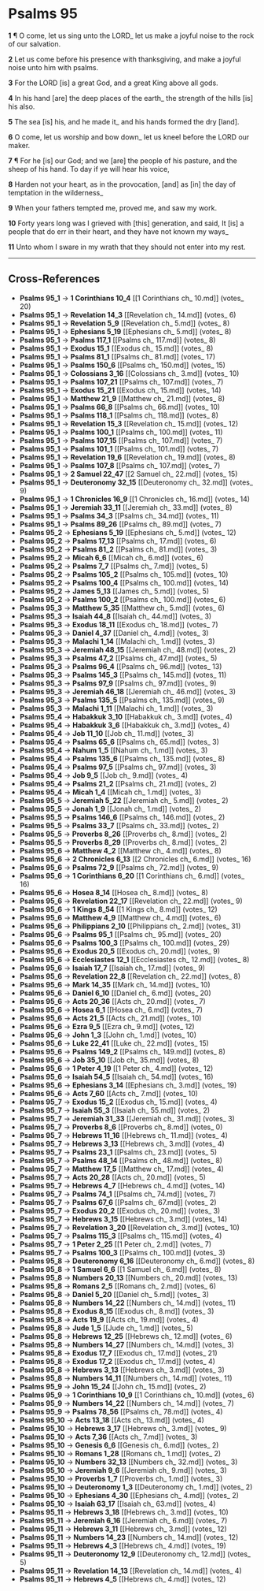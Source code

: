 # Psalms 95

**1** ¶ O come, let us sing unto the LORD_ let us make a joyful noise to the rock of our salvation.

**2** Let us come before his presence with thanksgiving, and make a joyful noise unto him with psalms.

**3** For the LORD [is] a great God, and a great King above all gods.

**4** In his hand [are] the deep places of the earth_ the strength of the hills [is] his also.

**5** The sea [is] his, and he made it_ and his hands formed the dry [land].

**6** O come, let us worship and bow down_ let us kneel before the LORD our maker.

**7** ¶ For he [is] our God; and we [are] the people of his pasture, and the sheep of his hand. To day if ye will hear his voice,

**8** Harden not your heart, as in the provocation, [and] as [in] the day of temptation in the wilderness_

**9** When your fathers tempted me, proved me, and saw my work.

**10** Forty years long was I grieved with [this] generation, and said, It [is] a people that do err in their heart, and they have not known my ways_

**11** Unto whom I sware in my wrath that they should not enter into my rest.

---

## Cross-References

- **Psalms 95_1** → **1 Corinthians 10_4** [[1 Corinthians ch_ 10.md]] (votes_ 20)
- **Psalms 95_1** → **Revelation 14_3** [[Revelation ch_ 14.md]] (votes_ 6)
- **Psalms 95_1** → **Revelation 5_9** [[Revelation ch_ 5.md]] (votes_ 8)
- **Psalms 95_1** → **Ephesians 5_19** [[Ephesians ch_ 5.md]] (votes_ 8)
- **Psalms 95_1** → **Psalms 117_1** [[Psalms ch_ 117.md]] (votes_ 8)
- **Psalms 95_1** → **Exodus 15_1** [[Exodus ch_ 15.md]] (votes_ 8)
- **Psalms 95_1** → **Psalms 81_1** [[Psalms ch_ 81.md]] (votes_ 17)
- **Psalms 95_1** → **Psalms 150_6** [[Psalms ch_ 150.md]] (votes_ 15)
- **Psalms 95_1** → **Colossians 3_16** [[Colossians ch_ 3.md]] (votes_ 10)
- **Psalms 95_1** → **Psalms 107_21** [[Psalms ch_ 107.md]] (votes_ 7)
- **Psalms 95_1** → **Exodus 15_21** [[Exodus ch_ 15.md]] (votes_ 14)
- **Psalms 95_1** → **Matthew 21_9** [[Matthew ch_ 21.md]] (votes_ 8)
- **Psalms 95_1** → **Psalms 66_8** [[Psalms ch_ 66.md]] (votes_ 10)
- **Psalms 95_1** → **Psalms 118_1** [[Psalms ch_ 118.md]] (votes_ 8)
- **Psalms 95_1** → **Revelation 15_3** [[Revelation ch_ 15.md]] (votes_ 12)
- **Psalms 95_1** → **Psalms 100_1** [[Psalms ch_ 100.md]] (votes_ 11)
- **Psalms 95_1** → **Psalms 107_15** [[Psalms ch_ 107.md]] (votes_ 7)
- **Psalms 95_1** → **Psalms 101_1** [[Psalms ch_ 101.md]] (votes_ 7)
- **Psalms 95_1** → **Revelation 19_6** [[Revelation ch_ 19.md]] (votes_ 8)
- **Psalms 95_1** → **Psalms 107_8** [[Psalms ch_ 107.md]] (votes_ 7)
- **Psalms 95_1** → **2 Samuel 22_47** [[2 Samuel ch_ 22.md]] (votes_ 15)
- **Psalms 95_1** → **Deuteronomy 32_15** [[Deuteronomy ch_ 32.md]] (votes_ 9)
- **Psalms 95_1** → **1 Chronicles 16_9** [[1 Chronicles ch_ 16.md]] (votes_ 14)
- **Psalms 95_1** → **Jeremiah 33_11** [[Jeremiah ch_ 33.md]] (votes_ 8)
- **Psalms 95_1** → **Psalms 34_3** [[Psalms ch_ 34.md]] (votes_ 11)
- **Psalms 95_1** → **Psalms 89_26** [[Psalms ch_ 89.md]] (votes_ 7)
- **Psalms 95_2** → **Ephesians 5_19** [[Ephesians ch_ 5.md]] (votes_ 12)
- **Psalms 95_2** → **Psalms 17_13** [[Psalms ch_ 17.md]] (votes_ 6)
- **Psalms 95_2** → **Psalms 81_2** [[Psalms ch_ 81.md]] (votes_ 3)
- **Psalms 95_2** → **Micah 6_6** [[Micah ch_ 6.md]] (votes_ 6)
- **Psalms 95_2** → **Psalms 7_7** [[Psalms ch_ 7.md]] (votes_ 5)
- **Psalms 95_2** → **Psalms 105_2** [[Psalms ch_ 105.md]] (votes_ 10)
- **Psalms 95_2** → **Psalms 100_4** [[Psalms ch_ 100.md]] (votes_ 14)
- **Psalms 95_2** → **James 5_13** [[James ch_ 5.md]] (votes_ 5)
- **Psalms 95_2** → **Psalms 100_2** [[Psalms ch_ 100.md]] (votes_ 6)
- **Psalms 95_3** → **Matthew 5_35** [[Matthew ch_ 5.md]] (votes_ 6)
- **Psalms 95_3** → **Isaiah 44_8** [[Isaiah ch_ 44.md]] (votes_ 3)
- **Psalms 95_3** → **Exodus 18_11** [[Exodus ch_ 18.md]] (votes_ 7)
- **Psalms 95_3** → **Daniel 4_37** [[Daniel ch_ 4.md]] (votes_ 3)
- **Psalms 95_3** → **Malachi 1_14** [[Malachi ch_ 1.md]] (votes_ 3)
- **Psalms 95_3** → **Jeremiah 48_15** [[Jeremiah ch_ 48.md]] (votes_ 2)
- **Psalms 95_3** → **Psalms 47_2** [[Psalms ch_ 47.md]] (votes_ 5)
- **Psalms 95_3** → **Psalms 96_4** [[Psalms ch_ 96.md]] (votes_ 13)
- **Psalms 95_3** → **Psalms 145_3** [[Psalms ch_ 145.md]] (votes_ 11)
- **Psalms 95_3** → **Psalms 97_9** [[Psalms ch_ 97.md]] (votes_ 9)
- **Psalms 95_3** → **Jeremiah 46_18** [[Jeremiah ch_ 46.md]] (votes_ 3)
- **Psalms 95_3** → **Psalms 135_5** [[Psalms ch_ 135.md]] (votes_ 9)
- **Psalms 95_3** → **Malachi 1_11** [[Malachi ch_ 1.md]] (votes_ 3)
- **Psalms 95_4** → **Habakkuk 3_10** [[Habakkuk ch_ 3.md]] (votes_ 4)
- **Psalms 95_4** → **Habakkuk 3_6** [[Habakkuk ch_ 3.md]] (votes_ 4)
- **Psalms 95_4** → **Job 11_10** [[Job ch_ 11.md]] (votes_ 3)
- **Psalms 95_4** → **Psalms 65_6** [[Psalms ch_ 65.md]] (votes_ 3)
- **Psalms 95_4** → **Nahum 1_5** [[Nahum ch_ 1.md]] (votes_ 3)
- **Psalms 95_4** → **Psalms 135_6** [[Psalms ch_ 135.md]] (votes_ 8)
- **Psalms 95_4** → **Psalms 97_5** [[Psalms ch_ 97.md]] (votes_ 3)
- **Psalms 95_4** → **Job 9_5** [[Job ch_ 9.md]] (votes_ 4)
- **Psalms 95_4** → **Psalms 21_2** [[Psalms ch_ 21.md]] (votes_ 2)
- **Psalms 95_4** → **Micah 1_4** [[Micah ch_ 1.md]] (votes_ 3)
- **Psalms 95_5** → **Jeremiah 5_22** [[Jeremiah ch_ 5.md]] (votes_ 2)
- **Psalms 95_5** → **Jonah 1_9** [[Jonah ch_ 1.md]] (votes_ 2)
- **Psalms 95_5** → **Psalms 146_6** [[Psalms ch_ 146.md]] (votes_ 2)
- **Psalms 95_5** → **Psalms 33_7** [[Psalms ch_ 33.md]] (votes_ 2)
- **Psalms 95_5** → **Proverbs 8_26** [[Proverbs ch_ 8.md]] (votes_ 2)
- **Psalms 95_5** → **Proverbs 8_29** [[Proverbs ch_ 8.md]] (votes_ 2)
- **Psalms 95_6** → **Matthew 4_2** [[Matthew ch_ 4.md]] (votes_ 8)
- **Psalms 95_6** → **2 Chronicles 6_13** [[2 Chronicles ch_ 6.md]] (votes_ 16)
- **Psalms 95_6** → **Psalms 72_9** [[Psalms ch_ 72.md]] (votes_ 9)
- **Psalms 95_6** → **1 Corinthians 6_20** [[1 Corinthians ch_ 6.md]] (votes_ 16)
- **Psalms 95_6** → **Hosea 8_14** [[Hosea ch_ 8.md]] (votes_ 8)
- **Psalms 95_6** → **Revelation 22_17** [[Revelation ch_ 22.md]] (votes_ 9)
- **Psalms 95_6** → **1 Kings 8_54** [[1 Kings ch_ 8.md]] (votes_ 12)
- **Psalms 95_6** → **Matthew 4_9** [[Matthew ch_ 4.md]] (votes_ 6)
- **Psalms 95_6** → **Philippians 2_10** [[Philippians ch_ 2.md]] (votes_ 31)
- **Psalms 95_6** → **Psalms 95_1** [[Psalms ch_ 95.md]] (votes_ 20)
- **Psalms 95_6** → **Psalms 100_3** [[Psalms ch_ 100.md]] (votes_ 29)
- **Psalms 95_6** → **Exodus 20_5** [[Exodus ch_ 20.md]] (votes_ 9)
- **Psalms 95_6** → **Ecclesiastes 12_1** [[Ecclesiastes ch_ 12.md]] (votes_ 8)
- **Psalms 95_6** → **Isaiah 17_7** [[Isaiah ch_ 17.md]] (votes_ 9)
- **Psalms 95_6** → **Revelation 22_8** [[Revelation ch_ 22.md]] (votes_ 8)
- **Psalms 95_6** → **Mark 14_35** [[Mark ch_ 14.md]] (votes_ 10)
- **Psalms 95_6** → **Daniel 6_10** [[Daniel ch_ 6.md]] (votes_ 20)
- **Psalms 95_6** → **Acts 20_36** [[Acts ch_ 20.md]] (votes_ 7)
- **Psalms 95_6** → **Hosea 6_1** [[Hosea ch_ 6.md]] (votes_ 7)
- **Psalms 95_6** → **Acts 21_5** [[Acts ch_ 21.md]] (votes_ 10)
- **Psalms 95_6** → **Ezra 9_5** [[Ezra ch_ 9.md]] (votes_ 12)
- **Psalms 95_6** → **John 1_3** [[John ch_ 1.md]] (votes_ 10)
- **Psalms 95_6** → **Luke 22_41** [[Luke ch_ 22.md]] (votes_ 15)
- **Psalms 95_6** → **Psalms 149_2** [[Psalms ch_ 149.md]] (votes_ 8)
- **Psalms 95_6** → **Job 35_10** [[Job ch_ 35.md]] (votes_ 8)
- **Psalms 95_6** → **1 Peter 4_19** [[1 Peter ch_ 4.md]] (votes_ 12)
- **Psalms 95_6** → **Isaiah 54_5** [[Isaiah ch_ 54.md]] (votes_ 16)
- **Psalms 95_6** → **Ephesians 3_14** [[Ephesians ch_ 3.md]] (votes_ 19)
- **Psalms 95_6** → **Acts 7_60** [[Acts ch_ 7.md]] (votes_ 10)
- **Psalms 95_7** → **Exodus 15_2** [[Exodus ch_ 15.md]] (votes_ 4)
- **Psalms 95_7** → **Isaiah 55_3** [[Isaiah ch_ 55.md]] (votes_ 2)
- **Psalms 95_7** → **Jeremiah 31_33** [[Jeremiah ch_ 31.md]] (votes_ 3)
- **Psalms 95_7** → **Proverbs 8_6** [[Proverbs ch_ 8.md]] (votes_ 0)
- **Psalms 95_7** → **Hebrews 11_16** [[Hebrews ch_ 11.md]] (votes_ 4)
- **Psalms 95_7** → **Hebrews 3_13** [[Hebrews ch_ 3.md]] (votes_ 4)
- **Psalms 95_7** → **Psalms 23_1** [[Psalms ch_ 23.md]] (votes_ 5)
- **Psalms 95_7** → **Psalms 48_14** [[Psalms ch_ 48.md]] (votes_ 8)
- **Psalms 95_7** → **Matthew 17_5** [[Matthew ch_ 17.md]] (votes_ 4)
- **Psalms 95_7** → **Acts 20_28** [[Acts ch_ 20.md]] (votes_ 5)
- **Psalms 95_7** → **Hebrews 4_7** [[Hebrews ch_ 4.md]] (votes_ 14)
- **Psalms 95_7** → **Psalms 74_1** [[Psalms ch_ 74.md]] (votes_ 7)
- **Psalms 95_7** → **Psalms 67_6** [[Psalms ch_ 67.md]] (votes_ 2)
- **Psalms 95_7** → **Exodus 20_2** [[Exodus ch_ 20.md]] (votes_ 3)
- **Psalms 95_7** → **Hebrews 3_15** [[Hebrews ch_ 3.md]] (votes_ 14)
- **Psalms 95_7** → **Revelation 3_20** [[Revelation ch_ 3.md]] (votes_ 10)
- **Psalms 95_7** → **Psalms 115_3** [[Psalms ch_ 115.md]] (votes_ 4)
- **Psalms 95_7** → **1 Peter 2_25** [[1 Peter ch_ 2.md]] (votes_ 7)
- **Psalms 95_7** → **Psalms 100_3** [[Psalms ch_ 100.md]] (votes_ 3)
- **Psalms 95_8** → **Deuteronomy 6_16** [[Deuteronomy ch_ 6.md]] (votes_ 8)
- **Psalms 95_8** → **1 Samuel 6_6** [[1 Samuel ch_ 6.md]] (votes_ 8)
- **Psalms 95_8** → **Numbers 20_13** [[Numbers ch_ 20.md]] (votes_ 13)
- **Psalms 95_8** → **Romans 2_5** [[Romans ch_ 2.md]] (votes_ 6)
- **Psalms 95_8** → **Daniel 5_20** [[Daniel ch_ 5.md]] (votes_ 3)
- **Psalms 95_8** → **Numbers 14_22** [[Numbers ch_ 14.md]] (votes_ 11)
- **Psalms 95_8** → **Exodus 8_15** [[Exodus ch_ 8.md]] (votes_ 3)
- **Psalms 95_8** → **Acts 19_9** [[Acts ch_ 19.md]] (votes_ 4)
- **Psalms 95_8** → **Jude 1_5** [[Jude ch_ 1.md]] (votes_ 5)
- **Psalms 95_8** → **Hebrews 12_25** [[Hebrews ch_ 12.md]] (votes_ 6)
- **Psalms 95_8** → **Numbers 14_27** [[Numbers ch_ 14.md]] (votes_ 3)
- **Psalms 95_8** → **Exodus 17_7** [[Exodus ch_ 17.md]] (votes_ 21)
- **Psalms 95_8** → **Exodus 17_2** [[Exodus ch_ 17.md]] (votes_ 4)
- **Psalms 95_8** → **Hebrews 3_13** [[Hebrews ch_ 3.md]] (votes_ 3)
- **Psalms 95_8** → **Numbers 14_11** [[Numbers ch_ 14.md]] (votes_ 11)
- **Psalms 95_9** → **John 15_24** [[John ch_ 15.md]] (votes_ 2)
- **Psalms 95_9** → **1 Corinthians 10_9** [[1 Corinthians ch_ 10.md]] (votes_ 6)
- **Psalms 95_9** → **Numbers 14_22** [[Numbers ch_ 14.md]] (votes_ 7)
- **Psalms 95_9** → **Psalms 78_56** [[Psalms ch_ 78.md]] (votes_ 4)
- **Psalms 95_10** → **Acts 13_18** [[Acts ch_ 13.md]] (votes_ 4)
- **Psalms 95_10** → **Hebrews 3_17** [[Hebrews ch_ 3.md]] (votes_ 9)
- **Psalms 95_10** → **Acts 7_36** [[Acts ch_ 7.md]] (votes_ 3)
- **Psalms 95_10** → **Genesis 6_6** [[Genesis ch_ 6.md]] (votes_ 2)
- **Psalms 95_10** → **Romans 1_28** [[Romans ch_ 1.md]] (votes_ 2)
- **Psalms 95_10** → **Numbers 32_13** [[Numbers ch_ 32.md]] (votes_ 3)
- **Psalms 95_10** → **Jeremiah 9_6** [[Jeremiah ch_ 9.md]] (votes_ 3)
- **Psalms 95_10** → **Proverbs 1_7** [[Proverbs ch_ 1.md]] (votes_ 3)
- **Psalms 95_10** → **Deuteronomy 1_3** [[Deuteronomy ch_ 1.md]] (votes_ 2)
- **Psalms 95_10** → **Ephesians 4_30** [[Ephesians ch_ 4.md]] (votes_ 2)
- **Psalms 95_10** → **Isaiah 63_17** [[Isaiah ch_ 63.md]] (votes_ 4)
- **Psalms 95_11** → **Hebrews 3_18** [[Hebrews ch_ 3.md]] (votes_ 10)
- **Psalms 95_11** → **Jeremiah 6_16** [[Jeremiah ch_ 6.md]] (votes_ 7)
- **Psalms 95_11** → **Hebrews 3_11** [[Hebrews ch_ 3.md]] (votes_ 12)
- **Psalms 95_11** → **Numbers 14_23** [[Numbers ch_ 14.md]] (votes_ 12)
- **Psalms 95_11** → **Hebrews 4_3** [[Hebrews ch_ 4.md]] (votes_ 19)
- **Psalms 95_11** → **Deuteronomy 12_9** [[Deuteronomy ch_ 12.md]] (votes_ 5)
- **Psalms 95_11** → **Revelation 14_13** [[Revelation ch_ 14.md]] (votes_ 4)
- **Psalms 95_11** → **Hebrews 4_5** [[Hebrews ch_ 4.md]] (votes_ 12)
